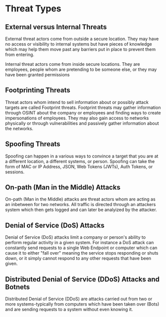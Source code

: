 # Threat Types

## External versus Internal Threats

External threat actors come from outside a secure location. They may have no access or visibility to internal systems but have pieces of knowledge which may help them move past any barriers put in place to prevent them from entering.

Internal threat actors come from inside secure locations. They are employees, people whom are pretending to be someone else, or they may have been granted permissions

## Footprinting Threats

Threat actors whom intend to sell information about or possibly attack targets are called Footprint threats. Footprint threats may gather information through OSINT about the company or employees and finding ways to create impersonations of employees. They may also gain access to networks physically or through vulnerabilities and passively gather information about the networks.

## Spoofing Threats

Spoofing can happen in a various ways to convince a target that you are at a different location, a different systems, or person. Spoofing can take the form of MAC or IP Address, JSON, Web Tokens (JWTs), Auth Tokens, or sessions.

## On-path (Man in the Middle) Attacks

On-path (Man in the Middle) attacks are threat actors whom are acting as an inbetween for two networks. All traffic is directed through an attackers system which then gets logged and can later be analyized by the attacker.

## Denial of Service (DoS) Attacks

Denial of Service (DoS) attacks limit a company or person's ability to perform regular activity in a given system. For instance a DoS attack can constantly send requests to a single Web Endpoint or computer which can cause it to either "fall over" meaning the service stops responding or shuts down, or it simply cannot respond to any other requests that have been given.

## Distributed Denial of Service (DDoS) Attacks and Botnets

Distributed Denial of Service (DDoS) are attacks carried out from two or more systems-typically from computers which have been taken over (Bots) and are sending requests to a system without even knowing it.

